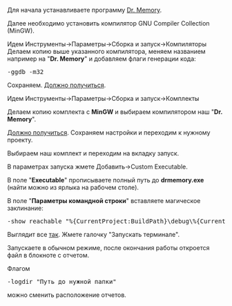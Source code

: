 Для начала устанавливаете программу <a href="http://www.drmemory.org/" >Dr. Memory</a>.

Далее необходимо установить компилятор GNU Compiler Collection (MinGW).

Идем Инструменты->Параметры->Сборка и запуск->Компиляторы
Делаем копию выше указанного компилятора, меняем названием например на "<b>Dr. Memory</b>" и добавляем флаги генерации кода:
<pre>-ggdb -m32</pre>
Сохраняем. <a href="https://snag.gy/VivUuA.jpg">Должно получиться</a>.

Идем Инструменты->Параметры->Сборка и запуск->Комплекты 

Делаем копию комплекта с <b>MinGW</b> и выбираем компилятором наш "<b>Dr. Memory</b>".

<a href="https://snag.gy/71fJ9R.jpg">Должно получиться</a>.
Сохраняем настройки и переходим к нужному проекту.

Выбираем наш комплект и переходим на вкладку запуск.

В параметрах запуска жмете Добавить->Custom Executable.

В поле "<b>Executable</b>" прописываете полный путь до <b>drmemory.exe</b> (найти можно из ярлыка на рабочем столе).

В поле "<b>Параметры командной строки</b>" вставляете магическое заклинание:

<pre>-show_reachable "%{CurrentProject:BuildPath}\debug\%{CurrentProject:FileBaseName}.exe"</pre>

Выглядит все <a href="https://snag.gy/4fvLQt.jpg">так</a>.
Жмете галочку "Запускать терминале".

Запускаете в обычном режиме, после окончания работы откроется файл в блокноте с отчетом.

Флагом <pre>-logdir "Путь до нужной папки"</pre>

можно сменить расположение отчетов.
